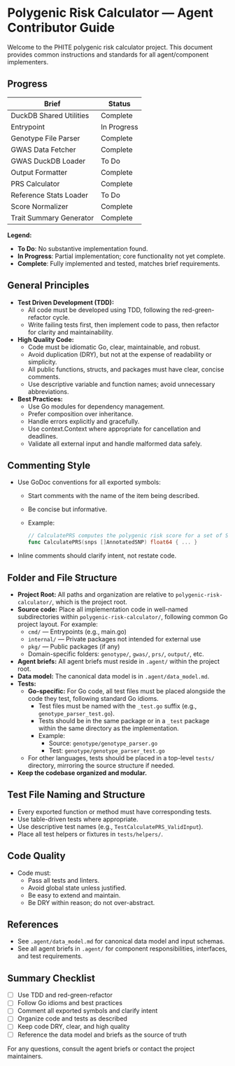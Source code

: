 # Polygenic Risk Calculator — Agent Contributor Guide

Welcome to the PHITE polygenic risk calculator project. This document provides common instructions and standards for all agent/component implementers.

## Progress

| Brief | Status |
|-------|--------|
| DuckDB Shared Utilities           | Complete   |
| Entrypoint                        | In Progress|
| Genotype File Parser              | Complete   |
| GWAS Data Fetcher                 | Complete   |
| GWAS DuckDB Loader                | To Do      |
| Output Formatter                  | Complete   |
| PRS Calculator                    | Complete   |
| Reference Stats Loader            | To Do      |
| Score Normalizer                  | Complete   |
| Trait Summary Generator           | Complete   |

**Legend:**
- **To Do**: No substantive implementation found.
- **In Progress**: Partial implementation; core functionality not yet complete.
- **Complete**: Fully implemented and tested, matches brief requirements.

## General Principles
- **Test Driven Development (TDD):**
  - All code must be developed using TDD, following the red-green-refactor cycle.
  - Write failing tests first, then implement code to pass, then refactor for clarity and maintainability.
- **High Quality Code:**
  - Code must be idiomatic Go, clear, maintainable, and robust.
  - Avoid duplication (DRY), but not at the expense of readability or simplicity.
  - All public functions, structs, and packages must have clear, concise comments.
  - Use descriptive variable and function names; avoid unnecessary abbreviations.
- **Best Practices:**
  - Use Go modules for dependency management.
  - Prefer composition over inheritance.
  - Handle errors explicitly and gracefully.
  - Use context.Context where appropriate for cancellation and deadlines.
  - Validate all external input and handle malformed data safely.

## Commenting Style
- Use GoDoc conventions for all exported symbols:
  - Start comments with the name of the item being described.
  - Be concise but informative.
  - Example:

    ```go
    // CalculatePRS computes the polygenic risk score for a set of SNPs.
    func CalculatePRS(snps []AnnotatedSNP) float64 { ... }
    ```

- Inline comments should clarify intent, not restate code.

## Folder and File Structure
- **Project Root:** All paths and organization are relative to `polygenic-risk-calculator/`, which is the project root.
- **Source code:** Place all implementation code in well-named subdirectories within `polygenic-risk-calculator/`, following common Go project layout. For example:
  - `cmd/` — Entrypoints (e.g., main.go)
  - `internal/` — Private packages not intended for external use
  - `pkg/` — Public packages (if any)
  - Domain-specific folders: `genotype/`, `gwas/`, `prs/`, `output/`, etc.
- **Agent briefs:** All agent briefs must reside in `.agent/` within the project root.
- **Data model:** The canonical data model is in `.agent/data_model.md`.
- **Tests:**
  - **Go-specific:** For Go code, all test files must be placed alongside the code they test, following standard Go idioms.
    - Test files must be named with the `_test.go` suffix (e.g., `genotype_parser_test.go`).
    - Tests should be in the same package or in a `_test` package within the same directory as the implementation.
    - Example:
      - Source: `genotype/genotype_parser.go`
      - Test: `genotype/genotype_parser_test.go`
  - For other languages, tests should be placed in a top-level `tests/` directory, mirroring the source structure if needed.
- **Keep the codebase organized and modular.**

## Test File Naming and Structure
- Every exported function or method must have corresponding tests.
- Use table-driven tests where appropriate.
- Use descriptive test names (e.g., `TestCalculatePRS_ValidInput`).
- Place all test helpers or fixtures in `tests/helpers/`.

## Code Quality
- Code must:
  - Pass all tests and linters.
  - Avoid global state unless justified.
  - Be easy to extend and maintain.
  - Be DRY within reason; do not over-abstract.

## References
- See `.agent/data_model.md` for canonical data model and input schemas.
- See all agent briefs in `.agent/` for component responsibilities, interfaces, and test requirements.

## Summary Checklist
- [ ] Use TDD and red-green-refactor
- [ ] Follow Go idioms and best practices
- [ ] Comment all exported symbols and clarify intent
- [ ] Organize code and tests as described
- [ ] Keep code DRY, clear, and high quality
- [ ] Reference the data model and briefs as the source of truth

For any questions, consult the agent briefs or contact the project maintainers.
